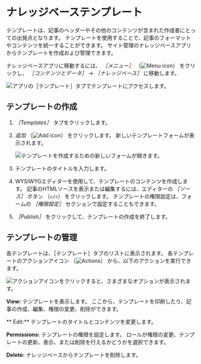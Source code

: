 # ナレッジベーステンプレート

テンプレートは、記事のヘッダーやその他のコンテンツが含まれた作成者にとっての出発点となります。 テンプレートを使用することで、記事のフォーマットやコンテンツを統一することができます。 サイト管理のナレッジベースアプリからテンプレートを作成および管理できます。

ナレッジベースアプリに移動するには、 _［メニュー］_ （![Menu icon](../../images/icon-menu.png)） をクリックし、 *［コンテンツとデータ］* &rarr; *［ナレッジベース］* に移動します。

![アプリの［テンプレート］タブでテンプレートにアクセスします。](./knowledge-base-templates/images/01.png)

<a name="テンプレートの作成" />

## テンプレートの作成

1. *［Templates］* タブをクリックします。

1. _追加_ （![Add icon](../../images/icon-add.png)） をクリックします。 新しいテンプレートフォームが表示されます。

    ![テンプレートを作成するための新しいフォームが開きます。](./knowledge-base-templates/images/02.png)

1. テンプレートのタイトルを入力します。

1. WYSIWYGエディターを使用して、テンプレートのコンテンツを作成します。 記事のHTMLソースを表示または編集するには、エディターの *［ソース］* ボタン （`</>`） をクリックします。 テンプレートの権限設定は、フォームの *［権限設定］* セクションで設定することもできます。

1. *［Publish］* をクリックして、テンプレートの作成を終了します。

<a name="テンプレートの管理" />

## テンプレートの管理

各テンプレートは、［テンプレート］タブのリストに表示されます。 各テンプレートのアクションアイコン （![Actions](../../images/icon-actions.png)） から、以下のアクションを実行できます。

![アクションアイコンをクリックすると、さまざまなオプションが表示されます。](./knowledge-base-templates/images/03.png)

**View:** テンプレートを表示します。 ここから、テンプレートを印刷したり、記事の作成、編集、権限の変更、削除ができます。

** Edit:** テンプレートのタイトルとコンテンツを変更します。

**Permissions:** テンプレートの権限を設定します。 ロールが権限の変更、テンプレートの更新、表示、または削除を行えるかどうかを選択できます。

**Delete:** ナレッジベースからテンプレートを削除します。
